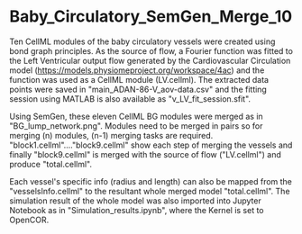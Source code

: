 # Baby_Circulatory_SemGen_Merge_10

Ten CellML modules of the baby circulatory vessels were created using bond graph principles. As the source of flow, a Fourier function was fitted to the Left Ventricular output flow generated by the Cardiovascular Circulation model (https://models.physiomeproject.org/workspace/4ac) and the function was used as a CellML module (LV.cellml). The extracted data points were saved in "main_ADAN-86-V_aov-data.csv" and the fitting session using MATLAB is also available as "v_LV_fit_session.sfit".

Using SemGen, these eleven CellML BG modules were merged as in "BG_lump_network.png". Modules need to be merged in pairs so for merging (n) modules, (n-1) merging tasks are required. "block1.cellml"...."block9.cellml" show each step of merging the vessels and finally "block9.cellml" is merged with the source of flow ("LV.cellml") and produce "total.cellml".
 
 
 Each vessel's specific info (radius and length) can also be mapped from the "vesselsInfo.cellml" to the resultant whole merged model "total.cellml".
 The simulation result of the whole model was also imported into Jupyter Notebook as in "Simulation_results.ipynb", where the Kernel is set to OpenCOR.
 
 

